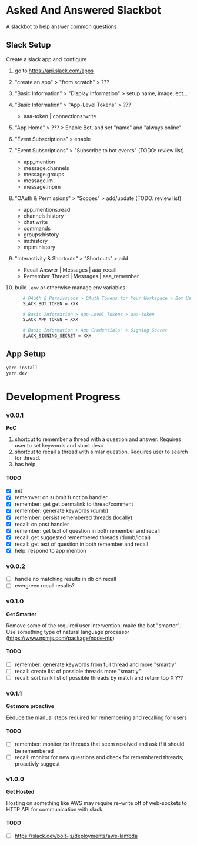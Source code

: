 # Asked And Answered Slackbot
A slackbot to help answer common questions 

## Slack Setup
Create a slack app and configure

 1. go to https://api.slack.com/apps
 1. "create an app" > "from scratch" > ???
 1. "Basic Information" > "Display Information" > setup name, image, ect...
 1. "Basic Information" > "App-Level Tokens" > ??? 
    * aaa-token | connections:write
 1. "App Home" > ??? > Enable Bot, and set "name" and "always online"
 1. "Event Subscriptions" > enable
 1. "Event Subscriptions" > "Subscribe to bot events" (TODO: review list)
    * app_mention
    * message.channels
    * message.groups
    * message.im
    * message.mpim
 1. "OAuth & Permissions" > "Scopes" > add/update (TODO: review list)
    * app_mentions:read
    * channels:history
    * chat:write
    * commands
    * groups:history
    * im:history
    * mpim:history
 1. "Interactivity & Shortcuts" > "Shortcuts" > add
    * Recall Answer | Messages | aaa_recall
    * Remember Thread | Messages | aaa_remember
 1. build `.env` or otherwise manage env variables

      ```bash
         # OAuth & Permissions > OAuth Tokens for Your Workspace > Bot User OAuth Token
         SLACK_BOT_TOKEN = XXX

         # Basic Information > App-Level Tokens > aaa-token
         SLACK_APP_TOKEN = XXX

         # Basic Information > App Credentials" > Signing Secret
         SLACK_SIGNING_SECRET = XXX
      ```

## App Setup
```bash
yarn install
yarn dev
```

# Development Progress

### v0.0.1
**PoC**

 1. shortcut to remember a thread with a question and answer. Requires user to set keywords and short desc
 1. shortcut to recall a thread with simlar question. Requires user to search for thread.
 1. has help

#### TODO
 - [x] init
 - [x] rememver: on submit function handler
 - [x] remember: get get permalink to thread/comment
 - [x] remember: generate keywords (dumb)
 - [x] remember: persist remembered threads (locally)
 - [x] recall: on post handler
 - [x] remember: get text of question in both remember and recall
 - [x] recall: get suggested remembered threads (dumb/local)
 - [x] recall: get text of question in both remember and recall
 - [x] help: respond to app mention

### v0.0.2
 - [ ] handle no matching results in db on recall
 - [ ] evergreen recall results?

### v0.1.0
**Get Smarter**

Remove some of the required user intervention, make the bot "smarter". Use something type of natural language processor (https://www.npmjs.com/package/node-nlp)

#### TODO
- [ ] remember: generate keywords from full thread and more "smartly"
- [ ] recall: create list of possible threads more "smartly"
- [ ] recall: sort rank list of possible threads by match and return top X ???

### v0.1.1
**Get more proactive**

Eeduce the manual steps required for remembering and recalling for users

#### TODO
- [ ] remember: monitor for threads that seem resolved and ask if it should be remembered
- [ ] recall: monitor for new questions and check for remembered threads; proactivly suggest

### v1.0.0
**Get Hosted**

Hosting on something like AWS may require re-write off of web-sockets to HTTP API for communication with slack.

#### TODO
 - [ ] https://slack.dev/bolt-js/deployments/aws-lambda
